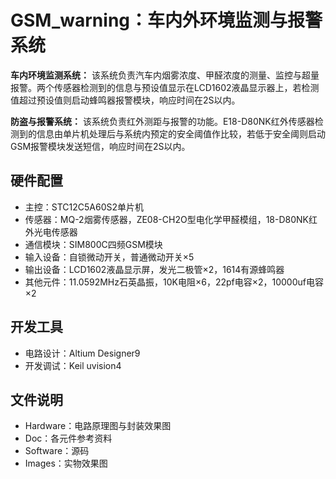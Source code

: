 # GSM_warning：车内外环境监测与报警系统

**车内环境监测系统：**
该系统负责汽车内烟雾浓度、甲醛浓度的测量、监控与超量报警。两个传感器检测到的信息与预设值显示在LCD1602液晶显示器上，若检测值超过预设值则启动蜂鸣器报警模块，响应时间在2S以内。

**防盗与报警系统：**
该系统负责红外测距与报警的功能。E18-D80NK红外传感器检测到的信息由单片机处理后与系统内预定的安全阈值作比较，若低于安全阈则启动GSM报警模块发送短信，响应时间在2S以内。

## 硬件配置

* 主控：STC12C5A60S2单片机
* 传感器：MQ-2烟雾传感器，ZE08-CH2O型电化学甲醛模组，18-D80NK红外光电传感器
* 通信模块：SIM800C四频GSM模块
* 输入设备：自锁微动开关，普通微动开关×5
* 输出设备：LCD1602液晶显示屏，发光二极管×2，1614有源蜂鸣器
* 其他元件：11.0592MHz石英晶振，10K电阻×6，22pf电容×2，10000uf电容×2

## 开发工具

* 电路设计：Altium Designer9
* 开发调试：Keil uvision4

## 文件说明
* Hardware：电路原理图与封装效果图
* Doc：各元件参考资料
* Software：源码
* Images：实物效果图
